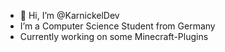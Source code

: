 - 👋 Hi, I’m @KarnickelDev
- I’m a Computer Science Student from Germany
- Currently working on some Minecraft-Plugins

<!---
KarnickelDev/KarnickelDev is a ✨ special ✨ repository because its `README.md` (this file) appears on your GitHub profile.
You can click the Preview link to take a look at your changes.
--->
